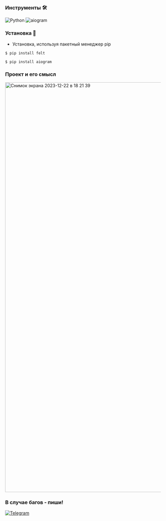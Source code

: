 ### Инструменты 🛠
![Python](https://img.shields.io/badge/Python-3.8-blue?style=for-the-badge&logo=python)
![aiogram](https://img.shields.io/badge/aiogram-black?style=for-the-badge&logo=telegram)

### Установка 💾
- Установка, используя пакетный менеджер pip
```
$ pip install felt
```
```
$ pip install aiogram
```

### Проект и его смысл
<img width="1324" alt="Снимок экрана 2023-12-22 в 18 21 39" src="https://github.com/oreg0na/appauth_with_tgbot/assets/62066211/09ec7919-a281-4a6c-866b-aac734e44d0f">

### В случае багов - пиши!
[![Telegram](https://img.shields.io/badge/Telegram-blue?style=for-the-badge&logo=Telegram)](https://t.me/svpg16)
